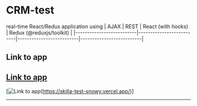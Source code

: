 # CRM-test

real-time React/Redux application using
| AJAX | REST | React (with hooks) | Redux (@reduxjs/toolkit) |
|--------------------------|--------------------------|--------------------------|--------------------------|

## Link to app

## [Link to app](https://skilla-test-snowy.vercel.app/)

[![Link to app](https://drive.google.com/u/0/drive-viewer/AKGpihYoKDxsNuN-EhZJHRbTFDrVaq_l2ygLdI3VLe2JeKVJMrxrGONmZQTS4Vzyl44ejqrnU8A87uXXL_wHl3wveUYHTd3oLVsPSg=w2560-h1313)(https://skilla-test-snowy.vercel.app/)]

---
